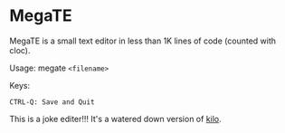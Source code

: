 MegaTE
===

MegaTE is a small text editor in less than 1K lines of code (counted with cloc).

Usage: megate `<filename>`

Keys:

    CTRL-Q: Save and Quit

This is a joke editer!!! It's a watered down version of [kilo](https://github.com/antirez/kilo).
